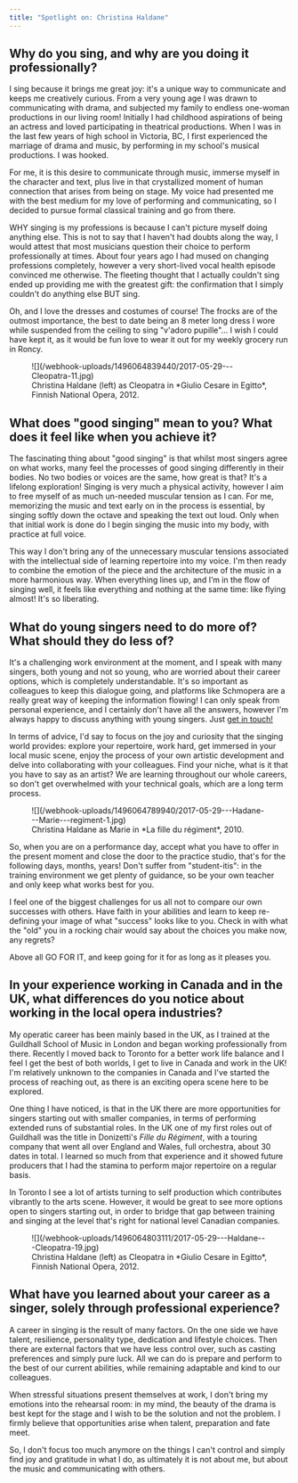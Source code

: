 ```yaml
---
title: "Spotlight on: Christina Haldane"
---
```


## Why do you sing, and why are you doing it professionally?

I sing because it brings me great joy: it's a unique way to communicate and keeps me creatively curious. From a very young age I was drawn to communicating with drama, and subjected my family to endless one-woman productions in our living room! Initially I had childhood aspirations of being an actress and loved participating in theatrical productions. When I was in the last few years of high school in Victoria, BC, I first experienced the marriage of drama and music, by performing in my school's musical productions. I was hooked. 

For me, it is this desire to communicate through music, immerse myself in the character and text, plus live in that crystallized moment of human connection that arises from being on stage. My voice had presented me with the best medium for my love of performing and communicating, so I decided to pursue formal classical training and go from there.

WHY singing is my professions is because I can't picture myself doing anything else. This is not to say that I haven't had doubts along the way, I would attest that most musicians question their choice to perform professionally at times. About four years ago I had mused on changing professions completely, however a very short-lived vocal health episode convinced me otherwise. The fleeting thought that I actually couldn't sing ended up providing me with the greatest gift: the confirmation that I simply couldn't do anything else BUT sing. 

Oh, and I love the dresses and costumes of course! The frocks are of the outmost importance, the best to date being an 8 meter long dress I wore while suspended from the ceiling to sing "v'adoro pupille"... I wish I could have kept it, as it would be fun love to wear it out for my weekly grocery run in Roncy.

<figure data-type="image">
![](/webhook-uploads/1496064839440/2017-05-29---Cleopatra-11.jpg)<figcaption>Christina Haldane (left) as Cleopatra in *Giulio Cesare in Egitto*, Finnish National Opera, 2012.</figcaption>
</figure>

## What does "good singing" mean to you? What does it feel like when you achieve it?

The fascinating thing about "good singing" is that whilst most singers agree on what works, many feel the processes of good singing differently in their bodies. No two bodies or voices are the same, how great is that? It's a lifelong exploration! Singing is very much a physical activity, however I aim to free myself of as much un-needed muscular tension as I can. For me, memorizing the music and text early on in the process is essential, by singing softly down the octave and speaking the text out loud. Only when that initial work is done do I begin singing the music into my body, with practice at full voice. 

This way I don't bring any of the unnecessary muscular tensions associated with the intellectual side of learning repertoire into my voice. I'm then ready to combine the emotion of the piece and the architecture of the music in a more harmonious way. When everything lines up, and I’m in the flow of singing well, it feels like everything and nothing at the same time: like flying almost! It's so liberating.

## What do young singers need to do more of? What should they do less of?

It's a challenging work environment at the moment, and I speak with many singers, both young and not so young, who are worried about their career options, which is completely understandable. It's so important as colleagues to keep this dialogue going, and platforms like Schmopera are a really great way of keeping the information flowing! I can only speak from personal experience, and I certainly don't have all the answers, however I'm always happy to discuss anything with young singers. Just [get in touch!](mailto:info@christinahaldane.com)

In terms of advice, I'd say to focus on the joy and curiosity that the singing world provides: explore your repertoire, work hard, get immersed in your local music scene, enjoy the process of your own artistic development and delve into collaborating with your colleagues. Find your niche, what is it that you have to say as an artist? We are learning throughout our whole careers, so don't get overwhelmed with your technical goals, which are a long term process. 

<figure data-type="image">
![](/webhook-uploads/1496064789940/2017-05-29---Hadane---Marie---regiment-1.jpg)
<figcaption>Christina Haldane as Marie in *La fille du régiment*, 2010.</figcaption>
</figure>

So, when you are on a performance day, accept what you have to offer in the present moment and close the door to the practice studio, that's for the following days, months, years! Don't suffer from "student-itis": in the training environment we get plenty of guidance, so be your own teacher and only keep what works best for you. 

I feel one of the biggest challenges for us all not to compare our own successes with others. Have faith in your abilities and learn to keep re-defining your image of what "success" looks like to you. Check in with what the "old" you in a rocking chair would say about the choices you make now, any regrets? 

Above all GO FOR IT, and keep going for it for as long as it pleases you.

## In your experience working in Canada and in the UK, what differences do you notice about working in the local opera industries?

My operatic career has been mainly based in the UK, as I trained at the Guildhall School of Music in London and began working professionally from there. Recently I moved back to Toronto for a better work life balance and I feel I get the best of both worlds, I get to live in Canada and work in the UK! I'm relatively unknown to the companies in Canada and I've started the process of reaching out, as there is an exciting opera scene here to be explored. 

One thing I have noticed, is that in the UK there are more opportunities for singers starting out with smaller companies, in terms of performing extended runs of substantial roles. In the UK one of my first roles out of Guildhall was the title in Donizetti's *Fille du Régiment*, with a touring company that went all over England and Wales, full orchestra, about 30 dates in total. I learned so much from that experience and it showed future producers that I had the stamina to perform major repertoire on a regular basis. 

In Toronto I see a lot of artists turning to self production which contributes vibrantly to the arts scene. However, it would be great to see more options open to singers starting out, in order to bridge that gap between training and singing at the level that's right for national level Canadian companies.

<figure data-type="image">
![](/webhook-uploads/1496064803111/2017-05-29---Haldane---Cleopatra-19.jpg)
<figcaption>Christina Haldane (left) as Cleopatra in *Giulio Cesare in Egitto*, Finnish National Opera, 2012.</figcaption>
</figure>

## What have you learned about your career as a singer, solely through professional experience?

A career in singing is the result of many factors. On the one side we have talent, resilience, personality type, dedication and lifestyle choices. Then there are external factors that we have less control over, such as casting preferences and simply pure luck. All we can do is prepare and perform to the best of our current abilities, while remaining adaptable and kind to our colleagues.

When stressful situations present themselves at work, I don't bring my emotions into the rehearsal room: in my mind, the beauty of the drama is best kept for the stage and I wish to be the solution and not the problem. I firmly believe that opportunities arise when talent, preparation and fate meet.

So, I don't focus too much anymore on the things I can't control and simply find joy and gratitude in what I do, as ultimately it is not about me, but about the music and communicating with others.
